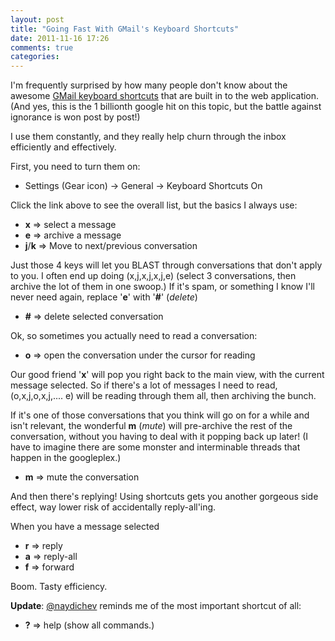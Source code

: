 ```yaml
---
layout: post
title: "Going Fast With GMail's Keyboard Shortcuts"
date: 2011-11-16 17:26
comments: true
categories: 
---
```


I'm frequently surprised by how many people don't know about the awesome [GMail keyboard shortcuts](http://mail.google.com/support/bin/answer.py?answer=6594) that are built in to the web application. (And yes, this is the 1 billionth google hit on this topic, but the battle against ignorance is won post by post!)

I use them constantly, and they really help churn through the inbox efficiently and effectively.

First, you need to turn them on:

* Settings (Gear icon) -> General -> Keyboard Shortcuts On

Click the link above to see the overall list, but the basics I always use:

* __x__ => select a message
* __e__ => archive a message
* __j__/__k__ => Move to next/previous conversation

Just those 4 keys will let you BLAST through conversations that don't apply to you. I often end up doing (x,j,x,j,x,j,e) (select 3 conversations, then archive the lot of them in one swoop.) If it's spam, or something I know I'll never need again, replace '__e__' with '__#__' (_delete_)

* __#__ => delete selected conversation

Ok, so sometimes you actually need to read a conversation: 

* __o__ => open the conversation under the cursor for reading

Our good friend '__x__' will pop you right back to the main view, with the current message selected.
So if there's a lot of messages I need to read, (o,x,j,o,x,j,....  e) will be reading through them all, then archiving the bunch.

If it's one of those conversations that you think will go on for a while
and isn't relevant, the wonderful __m__ (_mute_) will pre-archive the
rest of the conversation, without you having to deal with it popping
back up later! (I have to imagine there are some monster and
interminable threads that happen in the googleplex.)

* __m__ => mute the conversation

And then there's replying! Using shortcuts gets you another gorgeous side effect, way lower risk of accidentally reply-all'ing.

When you have a message selected

* __r__ => reply
* __a__ => reply-all
* __f__ => forward

Boom. Tasty efficiency.

__Update__: [@naydichev](https://twitter.com/naydichev) reminds me of
the most important shortcut of all:

* __?__ => help (show all commands.)
